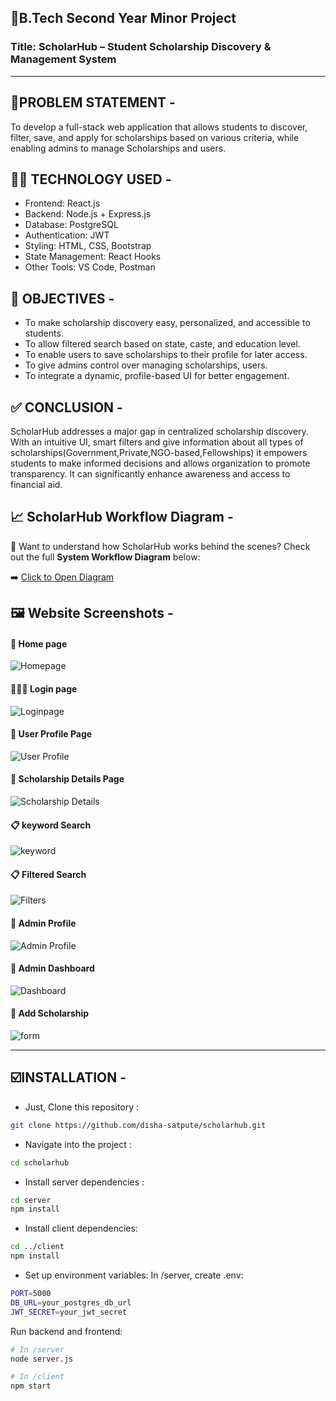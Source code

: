## 🎯B.Tech Second Year Minor Project 

### Title: ScholarHub – Student Scholarship Discovery & Management System

----------------------------------------------------------------------------------------------------------------------------------------

📄PROBLEM STATEMENT -
-
To develop a full-stack web application that allows students to discover, filter, save, and apply for scholarships based on various criteria, while enabling admins to manage Scholarships and users.

🧑‍💻 TECHNOLOGY USED -
-
- Frontend: React.js
- Backend: Node.js + Express.js
- Database: PostgreSQL
- Authentication: JWT
- Styling: HTML, CSS, Bootstrap 
- State Management: React Hooks
- Other Tools: VS Code, Postman

🎯 OBJECTIVES -
-
- To make scholarship discovery easy, personalized, and accessible to students.
- To allow filtered search based on state, caste, and education level.
- To enable users to save scholarships to their profile for later access.
- To give admins control over managing scholarships, users.
- To integrate a dynamic, profile-based UI for better engagement.

✅ CONCLUSION -
-
ScholarHub addresses a major gap in centralized scholarship discovery. With an intuitive UI, smart filters and give information about all types of scholarships(Government,Private,NGO-based,Fellowships) it empowers students to make informed decisions and allows organization to promote transparency. It can significantly enhance awareness and access to financial aid.

📈 ScholarHub Workflow Diagram -
-

🚀 Want to understand how ScholarHub works behind the scenes?
Check out the full **System Workflow Diagram** below:

➡️ [Click to Open Diagram](https://gitdiagram.com/disha-satpute/scholarhub)


🖼️ Website Screenshots -
-
#### 🔎 Home page
![Homepage](./website-img/home.png)

#### 👩🏼‍💻 Login page
![Loginpage](./website-img/login.png)

#### 👤 User Profile Page
![User Profile](./website-img/user-profile.png)

#### 🧾 Scholarship Details Page
![Scholarship Details](./website-img/scholarship-details.png)

#### 📋 keyword Search
![keyword](./website-img/by%20keyword.png)

#### 📋 Filtered Search
![Filters](./website-img/filter.png)

#### 👤 Admin Profile
![Admin Profile](./website-img/admin.png)

#### 👤 Admin Dashboard
![Dashboard](./website-img/admin-dashboard.png)

#### 🌟 Add Scholarship
![form](./website-img/add-form.png)

------------------------------------------------------------------------------------------------------------------------
☑️INSTALLATION -
-
- Just, Clone this repository : 
````bash 
git clone https://github.com/disha-satpute/scholarhub.git
````

- Navigate into the project :
````bash 
cd scholarhub
````

- Install server dependencies :
````bash 
cd server
npm install
````

- Install client dependencies:
````bash 
cd ../client
npm install
````

- Set up environment variables:
In /server, create .env:
````bash 
PORT=5000
DB_URL=your_postgres_db_url
JWT_SECRET=your_jwt_secret
````

Run backend and frontend:
````bash 
# In /server
node server.js

# In /client
npm start
````


